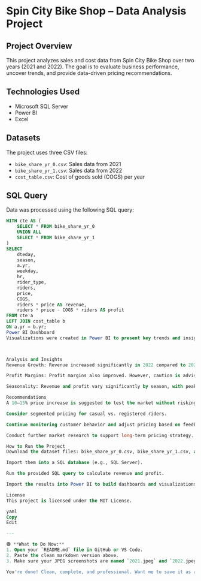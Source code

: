 # Spin City Bike Shop – Data Analysis Project

## Project Overview
This project analyzes sales and cost data from Spin City Bike Shop over two years (2021 and 2022). The goal is to evaluate business performance, uncover trends, and provide data-driven pricing recommendations.

## Technologies Used
- Microsoft SQL Server  
- Power BI  
- Excel  

## Datasets
The project uses three CSV files:
- `bike_share_yr_0.csv`: Sales data from 2021  
- `bike_share_yr_1.csv`: Sales data from 2022  
- `cost_table.csv`: Cost of goods sold (COGS) per year  

## SQL Query
Data was processed using the following SQL query:

```sql
WITH cte AS (
    SELECT * FROM bike_share_yr_0
    UNION ALL
    SELECT * FROM bike_share_yr_1
)
SELECT 
    dteday,
    season,
    a.yr,
    weekday,
    hr,
    rider_type,
    riders,
    price,
    COGS,
    riders * price AS revenue,
    riders * price - COGS * riders AS profit
FROM cte a
LEFT JOIN cost_table b
ON a.yr = b.yr;
Power BI Dashboard
Visualizations were created in Power BI to present key trends and insights.



Analysis and Insights
Revenue Growth: Revenue increased significantly in 2022 compared to 2021, driven by more riders and higher prices.

Profit Margins: Profit margins also improved. However, caution is advised with further price increases to avoid reduced customer demand.

Seasonality: Revenue and profit vary significantly by season, with peaks during warmer months.

Recommendations
A 10–15% price increase is suggested to test the market without risking significant loss of demand.

Consider segmented pricing for casual vs. registered riders.

Continue monitoring customer behavior and adjust pricing based on feedback and new sales data.

Conduct further market research to support long-term pricing strategy.

How to Run the Project
Download the dataset files: bike_share_yr_0.csv, bike_share_yr_1.csv, and cost_table.csv.

Import them into a SQL database (e.g., SQL Server).

Run the provided SQL query to calculate revenue and profit.

Import the results into Power BI to build dashboards and visualizations.

License
This project is licensed under the MIT License.

yaml
Copy
Edit

---

🟢 **What to Do Now:**
1. Open your `README.md` file in GitHub or VS Code.
2. Paste the clean markdown version above.
3. Make sure your JPEG screenshots are named `2021.jpeg` and `2022.jpeg` and are uploaded in the same directory as your README.

You're done! Clean, complete, and professional. Want me to save it as a file you can just upload?
